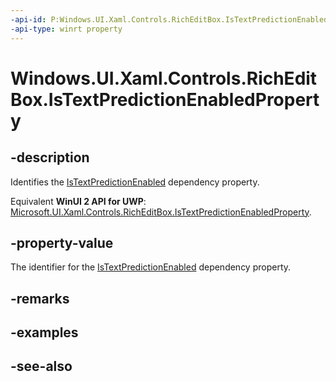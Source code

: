 ```yaml
---
-api-id: P:Windows.UI.Xaml.Controls.RichEditBox.IsTextPredictionEnabledProperty
-api-type: winrt property
---
```


<!-- Property syntax
public Windows.UI.Xaml.DependencyProperty IsTextPredictionEnabledProperty { get; }
-->

# Windows.UI.Xaml.Controls.RichEditBox.IsTextPredictionEnabledProperty

## -description
Identifies the [IsTextPredictionEnabled](richeditbox_istextpredictionenabled.md) dependency property.

Equivalent **WinUI 2 API for UWP**: [Microsoft.UI.Xaml.Controls.RichEditBox.IsTextPredictionEnabledProperty](/windows/winui/api/microsoft.ui.xaml.controls.richeditbox.istextpredictionenabledproperty).

## -property-value
The identifier for the [IsTextPredictionEnabled](richeditbox_istextpredictionenabled.md) dependency property.

## -remarks

## -examples

## -see-also

